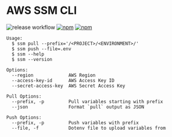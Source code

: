 # AWS SSM CLI

[npm]: https://npmjs.com/@sudolabs-io/aws-ssm-cli

![release workflow](https://github.com/sudolabs-io/aws-ssm-cli/actions/workflows/release.yml/badge.svg) [![npm](https://img.shields.io/npm/v/@sudolabs-io/aws-ssm-cli)][npm] [![npm](https://img.shields.io/npm/dm/@sudolabs-io/aws-ssm-cli)][npm]

```
Usage:
  $ ssm pull --prefix='/<PROJECT>/<ENVIRONMENT>/'
  $ ssm push --file=.env
  $ ssm --help
  $ ssm --version

Options:
  --region             AWS Region
  --access-key-id      AWS Access Key ID
  --secret-access-key  AWS Secret Access Key

Pull Options:
  --prefix, -p         Pull variables starting with prefix
  --json               Format `pull` output as JSON

Push Options:
  --prefix, -p         Push variables with prefix
  --file, -f           Dotenv file to upload variables from
```
